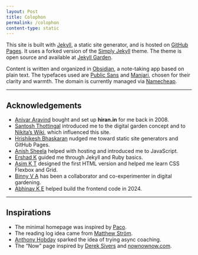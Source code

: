 ```yaml
---
layout: Post
title: Colophon
permalink: /colophon
content-type: static
---
```

This site is built with [Jekyll](https://jekyllrb.com/docs/continuous-integration/github-actions/), a static site generator, and is hosted on [GitHub Pages](https://github.com/pages). It uses a forked version of the [Simply Jekyll](https://github.com/raghudotcc/simply-jekyll) theme. The theme is open source and available at [Jekyll Garden](https://github.com/Jekyll-Garden/jekyll-garden.github.io).

Content is written and organized in [Obsidian](https://obsidian.md/), a note-taking app based on plain text. The typefaces used are [Public Sans](https://fonts.google.com/specimen/Public+Sans/about) and [Manjari](https://fonts.google.com/specimen/Manjari/about), chosen for their clarity and warmth. The domain is currently managed via [Namecheap](https://www.namecheap.com/).

---

## Acknowledgements

- [Anivar Aravind](https://twitter.com/anivar) bought and set up **hiran.in** for me back in 2008.  
- [Santosh Thottingal](https://docs.thottingal.in/) introduced me to the digital garden concept and to [Nikita’s Wiki](https://wiki.nikiv.dev/), which influenced this site.  
- [Hrishikesh Bhaskaran](https://stultus.in/) nudged me toward static site generators and GitHub Pages.  
- [Anish Sheela](https://github.com/anishsheela) helped with hosting and introduced me to JavaScript.  
- [Ershad K](https://github.com/ershad) guided me through Jekyll and Ruby basics.  
- [Asim K T](https://www.ktasim.com/) designed the first HTML version and helped me learn CSS Flexbox and Grid.  
- [Binny V A](https://notes.binnyva.com/) has been a collaborator and co-experimenter in digital gardening.  
- [Abhinav K E](https://abhinav-k-e.github.io/) helped build the frontend code in 2024.

---

## Inspirations
- The minimal homepage was inspired by [Paco](https://paco.me/).
- The reading log idea came from [Matthew Ström](https://matthewstrom.com/reading).  
- [Anthony Hobday](https://anthonyhobday.com/) sparked the idea of trying async coaching.  
- The “Now” page inspired by [Derek Sivers](https://sive.rs/) and [nownownow.com](https://nownownow.com/about).

